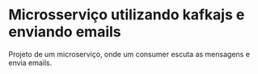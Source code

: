 # Microsserviço utilizando kafkajs e enviando emails

Projeto de um microserviço, onde um consumer escuta as mensagens e envia emails.

